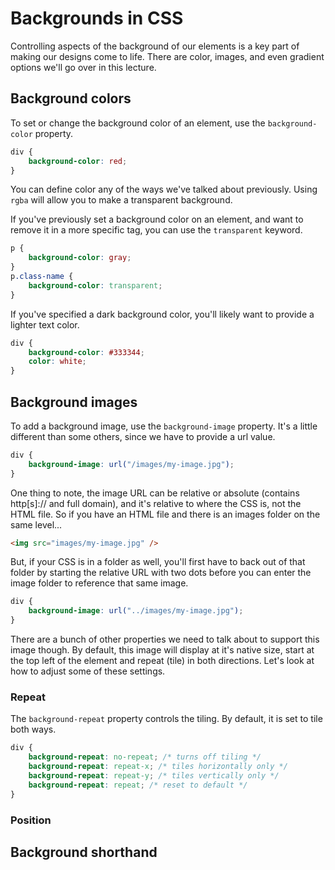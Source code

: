 # Backgrounds in CSS

Controlling aspects of the background of our elements is a key part of making our designs come to life. There are color, images, and even gradient options we'll go over in this lecture.

## Background colors

To set or change the background color of an element, use the `background-color` property.

```css
div {
    background-color: red;
}
```

You can define color any of the ways we've talked about previously. Using `rgba` will allow you to make a transparent background.

If you've previously set a background color on an element, and want to remove it in a more specific tag, you can use the `transparent` keyword.

```css
p {
    background-color: gray;
}
p.class-name {
    background-color: transparent;
}
```

If you've specified a dark background color, you'll likely want to provide a lighter text color.

```css
div {
    background-color: #333344;
    color: white;
}
```

## Background images

To add a background image, use the `background-image` property. It's a little different than some others, since we have to provide a url value.

```css
div {
    background-image: url("/images/my-image.jpg");
}
```

One thing to note, the image URL can be relative or absolute (contains http[s]:// and full domain), and it's relative to where the CSS is, not the HTML file. So if you have an HTML file and there is an images folder on the same level...

```html
<img src="images/my-image.jpg" />
```

But, if your CSS is in a folder as well, you'll first have to back out of that folder by starting the relative URL with two dots before you can enter the image folder to reference that same image.

```css
div {
    background-image: url("../images/my-image.jpg");
}
```

There are a bunch of other properties we need to talk about to support this image though. By default, this image will display at it's native size, start at the top left of the element and repeat (tile) in both directions. Let's look at how to adjust some of these settings.

### Repeat

The `background-repeat` property controls the tiling. By default, it is set to tile both ways. 

```css
div {
    background-repeat: no-repeat; /* turns off tiling */
    background-repeat: repeat-x; /* tiles horizontally only */
    background-repeat: repeat-y; /* tiles vertically only */
    background-repeat: repeat; /* reset to default */
}
```

### Position

## Background shorthand

<!--



Background-position
Now you’ve added your image and controlled how it tiles, you
want to control where it’s placed within the tag. To do this you use
“background-position”.
This takes two values, the first being the “x” direction (across the page)
and the second being the “y” direction (down the page).
If you want to move it 20px across the page, then 40px down the page
you can do:
header {
background-position: 20px 40px;
}
There are some cheats if you want to do things like place it in the top,
left, bottom, right or center of the tag. For instance, if you want to place
it on the right hand side in the center you can add in:
header {
background-position: right center;
}
If you want to place it right in the middle of the tag, you can put it in
the center horizontally and in the center vertically:
header {
background-position: center center;
}
Chapter 5 103
You can also use percentages, if you want to be specific. For instance
you can move it 80 percent across and 20 percent down by adding in:
header {
background-position: 80% 20%;
}
Background-size
You can also control how the background image is sized by using the
background-size rule. This also takes two values — the horizontal size
(“x”) then the vertical size (“y”) — just like with background-position:
header {
background-size: 200px 100px;
}
This will make your background image 200px across by 100px down.
Blurry backgrounds and retina screens
If you’re on a retina screen, for instance on a new iPhone or a new
MacBook, you may notice your background images looking blurry
by default.
104 Learn to Code Now
Non-retina screens have three sub-pixels per pixel (one red, one green
and one blue sub-pixel, remember the hex colors!). On retina screens,
to make the screen look crisper, they have 12 sub-pixels per pixel (four
red, four green and four blue).
With images, each pixel always has three sub-pixels, so when you view
a “normal” image on a retina screen, it’ll look a bit blurry. To fix this
we need to double the size of the image to give it more definition on
those screens.
One good technique to do this is, if we’re making an image that would
fill 300px by 200px on a retina screen, we export the image from
Photoshop or Sketch as twice the size (600px by 400px), then in our
CSS, we make it half the size again to give it a higher density of pixels:
header {
background-size: 300px 200px;
}
Exporting the image at double size and halving the size in CSS will
stop any blurring.
Stretch the background
There are some special values in the background-size rule we can use
if we don’t know the specific size the image is meant to be.
Chapter 5 105
Sometimes we might want to stretch our background image to
completely fill the tag’s background at any size, as we might not know
how wide the header is or how high the section tag.
If we’re not too precious about the edges of the image, we might want
to crop some of the background image. To do this, we add in:
header {
background-size: cover;
}
If we do want to keep the whole image with no cropping, but resize to
fit, we can add in:
header {
background-size: contain;
}
Both “cover” and “contain” are special values for background-size
that we can use to great effect.
Parallax effect by fixing the background
to the browser
Usually when we place a background image, it stays with the tag when
we scroll up and down the page.
106 Learn to Code Now
In some circumstances, we might want to attach the background image
to the browser itself, rather than the tag. Why? Sometimes we might
want to add in a “wipe” effect on the background. Some designers call
this the parallax effect. It’s a pretty basic version of parallax but it can
be highly effective.
To add it in we use a new rule called “background-attachment” as
we’re changing where the background is attached (the browser rather
than the tag):
header {
background-attachment: fixed;
}
Combining them all together
We can combine all the background rules together to get some
decent effects:
header {
background-color: #9900ff;
background-image: url(field.jpg);
background-repeat: no-repeat;
background-position: center top;
background-size: cover;
background-attachment: fixed;
}
Chapter 5 107
This will give us a background which is the image “field.jpg”, not
repeated, positioned in the top center, stretched and fixed to the
browser scroll.
Background gradients
One last thing we can add into our backgrounds is a gradient. Weirdly
this doesn’t use “background-color”, as that can only take solid colors.
We have to use “background-image” to do this. Bit of a strange one, but
hey, that’s what we were given, so let’s do it.
To keep this simple, we’re going to use the default colors like “red”
and “yellow” rather than hex values. We can use hex values in our code
though.
Let’s say we want to add a gradient of yellow to red that goes across the
page, we can add it in as:
header {
background-image: linear-gradient(90deg, yellow, red);
}
Bit more complicated than usual, but it should read fairly well. We’re
adding a background image that isn’t a URL as usual, but a linear
gradient that goes at a 90 degree (or “90deg”) angle from left to right,
starting at yellow and ending at red.
108 Learn to Code Now
The commonly used degrees for web design are:
0deg from top to bottom
90deg from left to right
180deg from bottom to top
270deg from right to left
We can add multiple colors into our gradient. Let’s say we want to have
a gradient that starts at the top as red, goes to pink, then goes to white
at the bottom:
header {
background-image: linear-gradient(0deg, red, pink,
white);
}
Remember we can be more particular with our colors by using hex
values instead of default colors:
header {
background-image: linear-gradient(30deg, #000000,
#666666);
} -->
